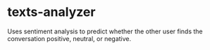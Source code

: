 # texts-analyzer
Uses sentiment analysis to predict whether the other user finds the conversation positive, neutral, or negative.

